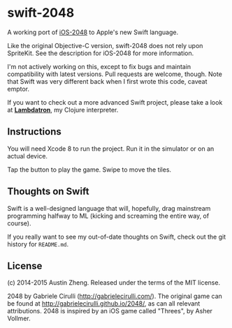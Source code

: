 swift-2048
==========

A working port of [iOS-2048](https://github.com/austinzheng/iOS-2048) to Apple's new Swift language.

Like the original Objective-C version, swift-2048 does not rely upon SpriteKit. See the description for iOS-2048 for more information.

I'm not actively working on this, except to fix bugs and maintain compatibility with latest versions. Pull requests are welcome, though. Note that Swift was very different back when I first wrote this code, caveat emptor.


If you want to check out a more advanced Swift project, please take a look at **[Lambdatron](https://github.com/austinzheng/Lambdatron)**, my Clojure interpreter.

Instructions
------------

You will need Xcode 8 to run the project. Run it in the simulator or on an actual device.

Tap the button to play the game. Swipe to move the tiles.

Thoughts on Swift
-----------------

Swift is a well-designed language that will, hopefully, drag mainstream programming halfway to ML (kicking and screaming the entire way, of course).

If you really want to see my out-of-date thoughts on Swift, check out the git history for `README.md`.

License
-------
(c) 2014-2015 Austin Zheng. Released under the terms of the MIT license.

2048 by Gabriele Cirulli (http://gabrielecirulli.com/). The original game can be found at http://gabrielecirulli.github.io/2048/, as can all relevant attributions. 2048 is inspired by an iOS game called "Threes", by Asher Vollmer.
